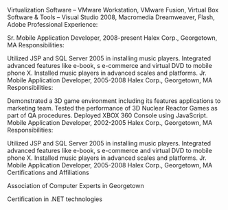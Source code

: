 Virtualization Software – VMware Workstation, VMware Fusion, Virtual Box
Software & Tools – Visual Studio 2008, Macromedia Dreamweaver, Flash, Adobe
Professional Experience:

Sr. Mobile Application Developer, 2008-present
Halex Corp., Georgetown, MA
Responsibilities:

Utilized JSP and SQL Server 2005 in installing music players.
Integrated advanced features like e-book, s e-commerce and virtual DVD to mobile phone X.
Installed music players in advanced scales and platforms.
Jr. Mobile Application Developer, 2005-2008
Halex Corp., Georgetown, MA
Responsibilities:

Demonstrated a 3D game environment including its features applications to marketing team.
Tested the performance of 3D Nuclear Reactor Games as part of QA procedures.
Deployed XBOX 360 Console using JavaScript.
Mobile Application Developer, 2002-2005
Halex Corp., Georgetown, MA
Responsibilities:

Utilized JSP and SQL Server 2005 in installing music players.
Integrated advanced features like e-book, s e-commerce and virtual DVD to mobile phone X.
Installed music players in advanced scales and platforms.
Jr. Mobile Application Developer, 2005-2008
Halex Corp., Georgetown, MA
Certifications and Affiliations

Association of Computer Experts in Georgetown

Certification in .NET technologies